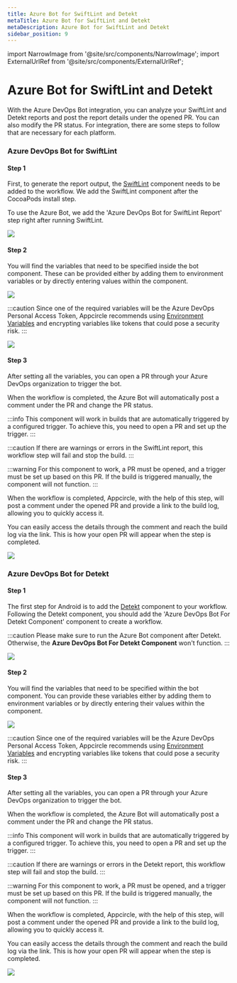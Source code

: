 ```yaml
---
title: Azure Bot for SwiftLint and Detekt
metaTitle: Azure Bot for SwiftLint and Detekt
metaDescription: Azure Bot for SwiftLint and Detekt
sidebar_position: 9
---
```


import NarrowImage from '@site/src/components/NarrowImage';
import ExternalUrlRef from '@site/src/components/ExternalUrlRef';

# Azure Bot for SwiftLint and Detekt

With the Azure DevOps Bot integration, you can analyze your SwiftLint and Detekt reports and post the report details under the opened PR. You can also modify the PR status. For integration, there are some steps to follow that are necessary for each platform.

### Azure DevOps Bot for SwiftLint

#### Step 1

First, to generate the report output, the [SwiftLint](../workflows/ios-specific-workflow-steps.md#swiftlint) component needs to be added to the workflow. We add the SwiftLint component after the CocoaPods install step.

To use the Azure Bot, we add the 'Azure DevOps Bot for SwiftLint Report' step right after running SwiftLint.

![](<https://cdn.appcircle.io/docs/assets/workflowtips-ios-wf.png>)

#### Step 2

You will find the variables that need to be specified inside the bot component. These can be provided either by adding them to environment variables or by directly entering values within the component.

![](<https://cdn.appcircle.io/docs/assets/workflowtips-ios-wf-details.png>)

:::caution
Since one of the required variables will be the Azure DevOps Personal Access Token, Appcircle recommends using [Environment Variables](../environment-variables/why-to-use-environment-variables-and-secrets.md) and encrypting variables like tokens that could pose a security risk.
:::

![](<https://cdn.appcircle.io/docs/assets/workflowtips-env-var-full.png>)

#### Step 3

After setting all the variables, you can open a PR through your Azure DevOps organization to trigger the bot.

When the workflow is completed, the Azure Bot will automatically post a comment under the PR and change the PR status.

:::info
This component will work in builds that are automatically triggered by a configured trigger. To achieve this, you need to open a PR and set up the trigger.
:::

:::caution
If there are warnings or errors in the SwiftLint report, this workflow step will fail and stop the build.
:::

:::warning
For this component to work, a PR must be opened, and a trigger must be set up based on this PR. If the build is triggered manually, the component will not function.
:::

When the workflow is completed, Appcircle, with the help of this step, will post a comment under the opened PR and provide a link to the build log, allowing you to quickly access it.

You can easily access the details through the comment and reach the build log via the link. This is how your open PR will appear when the step is completed.

![](<https://cdn.appcircle.io/docs/assets/workflowtips-pr-comment.png>)

<ExternalUrlRef url="https://github.com/appcircleio/appcircle-ios-azure-bot-for-swiftlint-component" title="Appcircle iOS Azure Bot for SwiftLint Component"/>

### Azure DevOps Bot for Detekt

#### Step 1

The first step for Android is to add the [Detekt](../integrations/../workflows/android-specific-workflow-steps.md#detekt) component to your workflow. Following the Detekt component, you should add the 'Azure DevOps Bot For Detekt Component' component to create a workflow.

:::caution
Please make sure to run the Azure Bot component after Detekt. Otherwise, the **Azure DevOps Bot For Detekt Component** won't function.
:::

![](<https://cdn.appcircle.io/docs/assets/workflowtips-android-wf-step.png>)

#### Step 2

You will find the variables that need to be specified within the bot component. You can provide these variables either by adding them to environment variables or by directly entering their values within the component.

![](<https://cdn.appcircle.io/docs/assets/workflowtips-android-wf-details.png>)

:::caution
Since one of the required variables will be the Azure DevOps Personal Access Token, Appcircle recommends using [Environment Variables](../environment-variables/why-to-use-environment-variables-and-secrets.md) and encrypting variables like tokens that could pose a security risk.
:::

#### Step 3

After setting all the variables, you can open a PR through your Azure DevOps organization to trigger the bot.

When the workflow is completed, the Azure Bot will automatically post a comment under the PR and change the PR status.

:::info
This component will work in builds that are automatically triggered by a configured trigger. To achieve this, you need to open a PR and set up the trigger.
:::

:::caution
If there are warnings or errors in the Detekt report, this workflow step will fail and stop the build.
:::

:::warning
For this component to work, a PR must be opened, and a trigger must be set up based on this PR. If the build is triggered manually, the component will not function.
:::

When the workflow is completed, Appcircle, with the help of this step, will post a comment under the opened PR and provide a link to the build log, allowing you to quickly access it.

You can easily access the details through the comment and reach the build log via the link. This is how your open PR will appear when the step is completed.

![](<https://cdn.appcircle.io/docs/assets/workflowtips-android-status-change.png>)

<NarrowImage src="https://cdn.appcircle.io/docs/assets/workflowtips-android-comment.png" />

<ExternalUrlRef url="https://github.com/appcircleio/appcircle-android-azure-bot-for-detekt-component" title="Appcircle Android Azure Bot for Detect Component"/>
